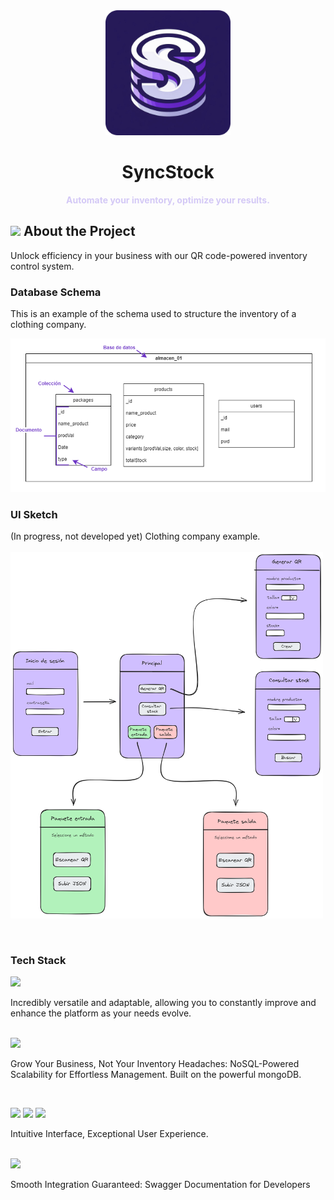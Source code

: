 <div align="center">    
  <img src="imgs-readme/logoss.png"  alt="Sync Stock Solutions logo" width="200" height="auto"> 
  
  <h1>SyncStock</h1>
  <b><span style="color:#d4c9f6">Automate your inventory, optimize your results.</span></b>

</div>

## <img src="https://media.giphy.com/media/19eB0RWAzSYayHoy9z/giphy.gif?cid=ecf05e47c3yly4fw8qhb7xumc63gos9soysupnrs3gje7rfp&ep=v1_stickers_search&rid=giphy.gif&ct=s" width="40"><b></b><b> About the Project</b>

 Unlock efficiency in your business with our QR code-powered inventory control system.



### Database Schema

This is an example of the schema used to structure the inventory of a clothing company.

<img src="imgs-readme/diagbd.png"  alt="Schema BBDD" width="550" height="auto"> 

<br>

### UI Sketch
(In progress, not developed yet) Clothing company example.
<br><br>
<img src="imgs-readme/interface.png"  alt="Sketch" width="500" height="auto">

<br>

### Tech Stack 

<img src="https://img.shields.io/badge/Python-14354C?style=for-the-badge&logo=python&logoColor=white">

Incredibly versatile and adaptable, allowing you to constantly improve and enhance the platform as your needs evolve.

<br>

<img src="https://img.shields.io/badge/MongoDB-4EA94B?style=for-the-badge&logo=mongodb&logoColor=white"> 

Grow Your Business, Not Your Inventory Headaches: NoSQL-Powered Scalability for Effortless Management. Built on the powerful mongoDB.

<br>

 <img src="https://img.shields.io/badge/HTML5-E34F26?style=for-the-badge&logo=html5&logoColor=white"> <img src="https://img.shields.io/badge/CSS3-1572B6?style=for-the-badge&logo=css3&logoColor=white"> <img src="https://img.shields.io/badge/JavaScript-F7DF1E?style=for-the-badge&logo=javascript&logoColor=black">
 
 Intuitive Interface, Exceptional User Experience.

<br>

 <img src="https://img.shields.io/badge/-Swagger-%23Clojure?style=for-the-badge&logo=swagger&logoColor=white">

Smooth Integration Guaranteed: Swagger Documentation for Developers
